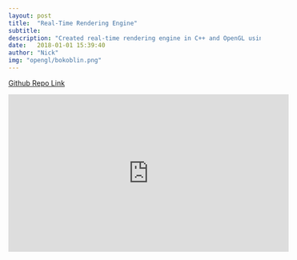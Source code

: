 ```yaml
---
layout: post
title:  "Real-Time Rendering Engine"
subtitle: 
description: "Created real-time rendering engine in C++ and OpenGL using Blinn-Phong shading. Implemented collision detection between AABB and rays."
date:   2018-01-01 15:39:40
author: "Nick"
img: "opengl/bokoblin.png"
---
```


[Github Repo Link](https://github.com/nighthawk469/Real-Time-Rendering-Engine/tree/master)

<iframe width="560" height="315" src="https://www.youtube.com/embed/foFQxmmmlmI" frameborder="0" allow="autoplay; encrypted-media" allowfullscreen></iframe>